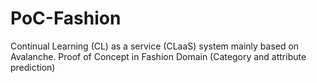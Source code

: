 # PoC-Fashion
Continual Learning (CL) as a service (CLaaS) system mainly based on Avalanche. Proof of Concept in Fashion Domain (Category and attribute prediction)
